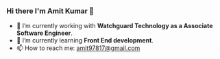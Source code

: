 ### Hi there I'm Amit Kumar 👋



- 🔭 I’m currently working with **Watchguard Technology as a Associate Software Engineer**.
- 🌱 I’m currently learning **Front End development**.
- 📫 How to reach me: amit97817@gmail.com

